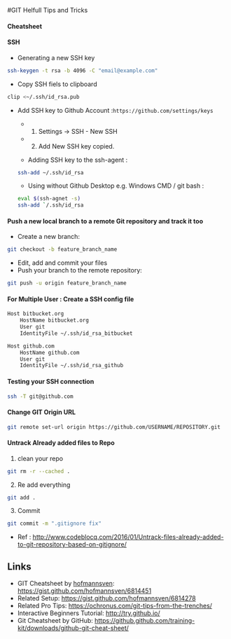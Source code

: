 #GIT Helfull Tips and Tricks

#### Cheatsheet

#### SSH 

- Generating a new SSH key
```bash
ssh-keygen -t rsa -b 4096 -C "email@example.com"
```
- Copy SSH fiels to clipboard
```bash
clip <~/.ssh/id_rsa.pub
```

- Add SSH key to Github Account :`https://github.com/settings/keys`
  - 1. Settings -> SSH - New SSH
  - 2. Add New SSH key copied.
  
  - Adding  SSH key to the ssh-agent :
  ```bash
  ssh-add ~/.ssh/id_rsa
  ```
  
  - Using without Github Desktop e.g. Windows CMD / git bash :
  ```bash
  eval $(ssh-agnet -s)
  ssh-add `/.ssh/id_rsa
  ```  


#### Push a new local branch to a remote Git repository and track it too

- Create a new branch:
```bash
git checkout -b feature_branch_name
```
- Edit, add and commit your files
- Push your branch to the remote repository:

```bash
git push -u origin feature_branch_name
```

#### For Multiple User : Create a SSH config file

```bash
Host bitbucket.org
    HostName bitbucket.org
    User git
    IdentityFile ~/.ssh/id_rsa_bitbucket

Host github.com
    HostName github.com
    User git
    IdentityFile ~/.ssh/id_rsa_github
 ```
 
 #### Testing your SSH connection

```bash
ssh -T git@github.com
```



#### Change GIT Origin URL

```bash
git remote set-url origin https://github.com/USERNAME/REPOSITORY.git
```

#### Untrack Already added files to Repo

1. clean your repo

```bash
git rm -r --cached .
```

2. Re add everything

```bash
git add .
```

3. Commit

```bash
git commit -m ".gitignore fix"
```

- Ref : http://www.codeblocq.com/2016/01/Untrack-files-already-added-to-git-repository-based-on-gitignore/

## Links

- GIT Cheatsheet by [hofmannsven](https://github.com/hofmannsven): https://gist.github.com/hofmannsven/6814451
- Related Setup: https://gist.github.com/hofmannsven/6814278
- Related Pro Tips: https://ochronus.com/git-tips-from-the-trenches/
- Interactive Beginners Tutorial: http://try.github.io/
- Git Cheatsheet by GitHub: https://github.github.com/training-kit/downloads/github-git-cheat-sheet/
